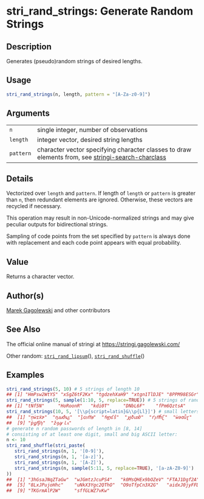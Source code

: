 # stri\_rand\_strings: Generate Random Strings

## Description

Generates (pseudo)random strings of desired lengths.

## Usage

```r
stri_rand_strings(n, length, pattern = "[A-Za-z0-9]")
```

## Arguments

|           |                                                                                                                                                       |
|-----------|-------------------------------------------------------------------------------------------------------------------------------------------------------|
| `n`       | single integer, number of observations                                                                                                                |
| `length`  | integer vector, desired string lengths                                                                                                                |
| `pattern` | character vector specifying character classes to draw elements from, see [stringi-search-charclass](../../stringi/help/stringi-search-charclass.html) |

## Details

Vectorized over `length` and `pattern`. If length of `length` or `pattern` is greater than `n`, then redundant elements are ignored. Otherwise, these vectors are recycled if necessary.

This operation may result in non-Unicode-normalized strings and may give peculiar outputs for bidirectional strings.

Sampling of code points from the set specified by `pattern` is always done with replacement and each code point appears with equal probability.

## Value

Returns a character vector.

## Author(s)

[Marek Gagolewski](https://www.gagolewski.com/) and other contributors

## See Also

The official online manual of <span class="pkg">stringi</span> at <https://stringi.gagolewski.com/>

Other random: [`stri_rand_lipsum`](https://stringi.gagolewski.com/rapi/stri_rand_lipsum.html)(), [`stri_rand_shuffle`](https://stringi.gagolewski.com/rapi/stri_rand_shuffle.html)()

## Examples




```r
stri_rand_strings(5, 10) # 5 strings of length 10
## [1] "HmPsw2WtYS" "xSgZ6tF2Kx" "tgdzehXaH9" "xtgn1TlDJE" "8PPM98ESGr"
stri_rand_strings(5, sample(1:10, 5, replace=TRUE)) # 5 strings of random lengths
## [1] "tNf5N"     "HoRoonR"   "kdi0T"     "DNbL6F"    "fPm6QztsA"
stri_rand_strings(10, 5, '[\\p{script=latin}&\\p{Ll}]') # small letters from the Latin script
##  [1] "ņẇɪẍɚ"  "ƞꜷđᴓᵹ"  "ḻɢᴣﬀᴟ"  "ꬵꭆṉʛŝ"  "ꭕɉðꭣỡ"  "ŕᶔﬀḧʗ"  "ẁəɑǖɽ"  "ｏŧďŕẵ"
##  [9] "ṗꬶẝỹᶀ"  "ẑꝯꜽｌᴀ"
# generate n random passwords of length in [8, 14]
# consisting of at least one digit, small and big ASCII letter:
n <- 10
stri_rand_shuffle(stri_paste(
   stri_rand_strings(n, 1, '[0-9]'),
   stri_rand_strings(n, 1, '[a-z]'),
   stri_rand_strings(n, 1, '[A-Z]'),
   stri_rand_strings(n, sample(5:11, 5, replace=TRUE), '[a-zA-Z0-9]')
))
##  [1] "3hGsaJNqZTaGw"  "wJGmtzJcuPS4"   "k0MsQHEx9bOZeV" "FTAJ1Dgf2A"    
##  [5] "8LxJPujoHhc"    "uNkX3Ygc2QThO"  "O9oTfpCn3X2G"   "aidxJ0jyFFDfOA"
##  [9] "TKGrmAlP2W"     "sffGLWZ7vKw"
```
